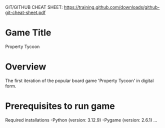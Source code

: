 GIT/GITHUB CHEAT SHEET: https://training.github.com/downloads/github-git-cheat-sheet.pdf

# Game Title 
Property Tycoon

# Overview
The first iteration of the popular board game 'Property Tycoon' in digital form.

# Prerequisites to run game
Required installations
-Python (version: 3.12.9)
-Pygame (version: 2.6.1)
...

